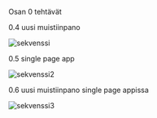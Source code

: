 Osan 0 tehtävät

0.4 uusi muistiinpano

![sekvenssi](https://www.websequencediagrams.com/cgi-bin/cdraw?lz=c2VsYWluLT5wYWx2ZWxpbjogSFRUUCBQT1NUIGh0dHBzOi8vc3R1ZGllcy5jcy5oZWxzaW5raS5maS9leGFtcGxlYXBwL25ld19ub3RlCgA_CC0tPgBUBjogSFRNTC1rb29kaQoAVhdHRQA_LW90ZXMAXwoAD1ltYWluLmNzAGALAIFKCgATCQAgSmoATxpqcwoKbm90ZSBvdmVyIACCUQcAgkYHIHRla2VlIHBvc3QtcHl5bm7Dtm4gAINGB21lbGxlIHV1ZGVzdGEgbXVpc3RpaW5wYW5vc3RhLApqYSBhbGthYSBzdW9yaXR0YWEganMAgyQGYQpqb2thIHB5eXTDpMOkIEpTT04tZGF0YQBQDHRhCmVuZCAAg3MFAIMVRmRhdGEuanNvbgCENBRbeyBjb250ZW50OiAiSFRNTCBvbiBoZWxwcG9hIiwgZGF0ZTogIjIwMTktMDEtMDEiIH0sIC4uLl0AgiIbAIFwCnRhcGFodHVtYW5rw6RzaXR0ZWxpasOkbgCCAwZyZW5kZXLDtmkAgjkNdCBuw6R5dMO2bGxlAIIBCg&s=default)

0.5 single page app

![sekvenssi2](https://www.websequencediagrams.com/cgi-bin/cdraw?lz=c2VsYWluLT5wYWx2ZWxpbjogSFRUUCBHRVQgaHR0cHM6Ly9zdHVkaWVzLmNzLmhlbHNpbmtpLmZpL2V4YW1wbGVhcHAvc3BhCgA5CC0tPgBOBjogSFRNTC1rb29kaQoAIkVtYWluLmNzcwBYFAATCQCBCUguagBTFQATBwpub3RlIG92ZXIgAIFnBwCBXAcgYWxrYWEgc3Vvcml0dGFhIGpzAIF9BmEKam9rYSBweXl0w6TDpCBKU09OLWRhdGFuIACCdQdtZWx0YQplbmQgbm90ZQoAgW5GZGF0YS5qc29uAIMNFFt7IGNvbnRlbnQ6ICJIVE1MIG9uIGhlbHBwb2EiLCBkYXRlOiAiMjAxOS0wMS0wMSIgfSwgLi4uXQCBZRsAgXAKdGFwYWh0dW1hbmvDpHNpdHRlbGlqw6RuAIIDBnJlbmRlcsO2aSBtdWlzdGlpbnBhbm90IG7DpHl0w7ZsbGUAggAL&s=default)

0.6 uusi muistiinpano single page appissa

![sekvenssi3](https://www.websequencediagrams.com/cgi-bin/cdraw?lz=c2VsYWluLT5wYWx2ZWxpbjogSFRUUCBQT1NUIGh0dHBzOi8vc3R1ZGllcy5jcy5oZWxzaW5raS5maS9leGFtcGxlYXBwL25ld19ub3RlX3NwYQoAQwgtLT4AWAY6IGpzb24gZGF0YQoKCm5vdGUgb3ZlciAAFwcKAH4GIHN1b3JpdHRhYSB0YXBhaHR1bWFua8Okc2l0dGVsaWrDpG4Kam9rYSByZW5kZXLDtmkgbXVpc3RpaW5wYW5vdCBuw6R5dMO2bGxlCm11a2FuYSBsaXPDpHR0eQAcDQplbmQgbm90ZQoK&s=default)

